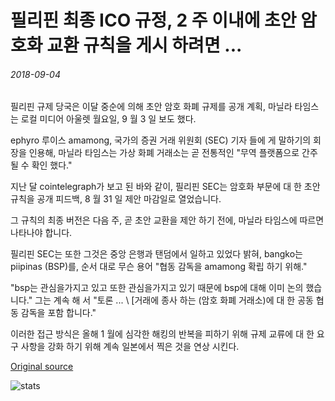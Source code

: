 # 필리핀 최종 ICO 규정, 2 주 이내에 초안 암호화 교환 규칙을 게시 하려면 ...

###### 2018-09-04

필리핀 규제 당국은 이달 중순에 의해 초안 암호 화폐 규제를 공개 계획, 마닐라 타임스는 로컬 미디어 아울렛 월요일, 9 월 3 일 보도 했다.

ephyro 루이스 amamong, 국가의 증권 거래 위원회 (SEC) 기자 들에 게 말하기의 회장을 인용해, 마닐라 타임스는 가상 화폐 거래소는 곧 전통적인 "무역 플랫폼으로 간주 될 수 확인 했다."

지난 달 cointelegraph가 보고 된 바와 같이, 필리핀 SEC는 암호화 부문에 대 한 초안 규칙을 공개 피드백, 8 월 31 일 제안 마감일로 열었습니다.

그 규칙의 최종 버전은 다음 주, 곧 초안 교환을 제안 하기 전에, 마닐라 타임스에 따르면 나타나야 합니다.

필리핀 SEC는 또한 그것은 중앙 은행과 탠덤에서 일하고 있었다 밝혀, bangko는 piipinas (BSP)를, 순서 대로 무슨 용어 "협동 감독을 amamong 확립 하기 위해."

"bsp는 관심을가지고 있고 또한 관심을가지고 있기 때문에 bsp에 대해 이미 논의 했습니다." 그는 계속 해 서 "토론 ... \ [거래에 종사 하는 (암호 화폐 거래소)에 대 한 공동 협동 감독을 포함 합니다."

이러한 접근 방식은 올해 1 월에 심각한 해킹의 반복을 피하기 위해 규제 교류에 대 한 요구 사항을 강화 하기 위해 계속 일본에서 찍은 것을 연상 시킨다.

[Original source](https://cointelegraph.com/news/philippines-to-publish-final-ico-regulation-draft-crypto-exchange-rules-within-two-weeks)

![stats](https://c.statcounter.com/11760860/0/a89fa40b/1/ "stats")